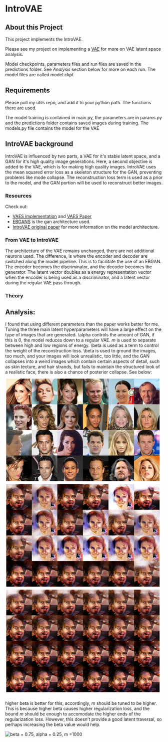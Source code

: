 # IntroVAE

## About this Project
This project implements the IntroVAE.

Please see my project on implementing a [VAE](https://github.com/yukunchen113/VariationalAutoEncoder) for more on VAE latent space analysis.

Model checkpoints, parameters files and run files are saved in the predictions folder. See _Analysis_ section below for more on each run. The model files are called model.ckpt

## Requirements
Please pull my utils repo, and add it to your python path. The functions there are used.

The model training is contained in main.py, the parameters are in params.py and the predictions folder contains saved images during training. The models.py file contains the model for the VAE

## IntroVAE background
IntroVAE is influenced by two parts, a VAE for it's stable latent space, and a GAN for it's high quality image generations. Here, a second objective is added to the VAE, which is for making high quality images. IntroVAE uses the mean squared error loss as a skeleton structure for the GAN, preventing problems like mode collapse. The reconstruction loss term is used as a prior to the model, and the GAN portion will be used to reconstruct better images.

### Resources
Check out:
- [VAES implementation](https://github.com/yukunchen113/VariationalAutoEncoder) and [VAES Paper](https://arxiv.org/abs/1312.6114)
- [EBGANS](https://arxiv.org/abs/1609.03126) is the gan architecture used.
- [IntroVAE original paper](https://arxiv.org/abs/1807.06358) for more information on the model architecture.

### From VAE to IntroVAE
The architecture of the VAE remains unchanged, there are not additional neurons used. The difference, is where the encoder and decoder are switched along the model pipeline. This is to facilitate the use of an EBGAN. The encoder becomes the discriminator, and the decoder becomes the generator. The latent vector doubles as a energy representation vector when the encoder is being used as a discriminator, and a latent vector during the regular VAE pass through.  

### Theory

## Analysis:
I found that using different parameters than the paper works better for me. Tuning the three main latent hyperparameters will have a large effect on the type of images that are generated. \alpha controls the amount of GAN, if this is 0, the model reduces down to a regular VAE. _m_ is used to separate between high and low regions of energy. \beta is used as a term to control the weight of the reconstruction loss. \beta is used to ground the images, too much, and your images will look unrealistic, too little, and the GAN collapses into a weird images which contain certain aspects of detail, such as skin tecture, and hair strands, but fails to maintain the structured look of a realistic face, there is also a chance of posterior collapse. See below:
![beta = 0.05, alpha = 0.25, m = 500](results/low_beta1.jpg)

higher beta is better for this, accordingly, _m_ should be tuned to be higher. This is because higher beta causes higher regularization loss, and the bound _m_ should be enough to accomodate the higher ends of the regularization loss. However, this doesn't provide a good latent traversal, so perhaps increasing the beta value would help.

![beta = 0.75, alpha = 0.25, m =1000](tesults/normal1.jpg)


